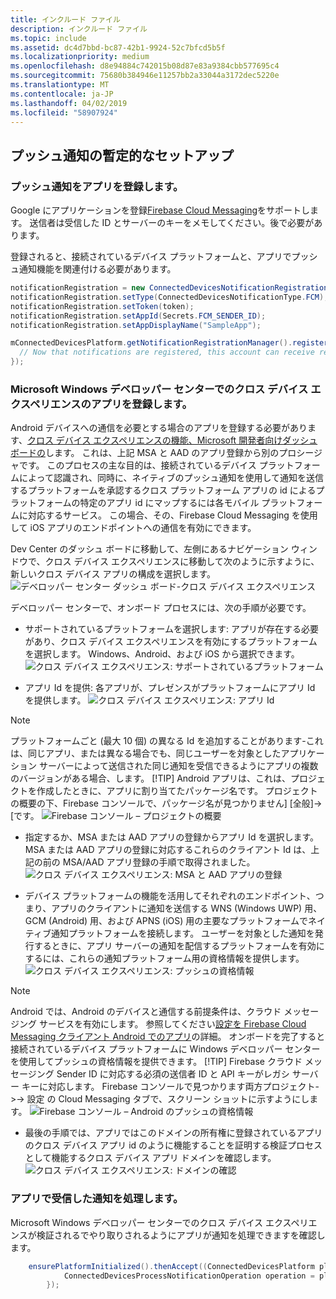 ```yaml
---
title: インクルード ファイル
description: インクルード ファイル
ms.topic: include
ms.assetid: dc4d7bbd-bc87-42b1-9924-52c7bfcd5b5f
ms.localizationpriority: medium
ms.openlocfilehash: d8e94884c742015b08d87e83a9384cbb577695c4
ms.sourcegitcommit: 75680b384946e11257bb2a33044a3172dec5220e
ms.translationtype: MT
ms.contentlocale: ja-JP
ms.lasthandoff: 04/02/2019
ms.locfileid: "58907924"
---
```

## <a name="preliminary-setup-for-push-notifications"></a>プッシュ通知の暫定的なセットアップ

### <a name="register-your-app-for-push-notifications"></a>プッシュ通知をアプリを登録します。

Google にアプリケーションを登録[Firebase Cloud Messaging](https://firebase.google.com/docs/cloud-messaging/android/client)をサポートします。 送信者は受信した ID とサーバーのキーをメモしてください。後で必要があります。 

登録されると、接続されているデバイス プラットフォームと、アプリでプッシュ通知機能を関連付ける必要があります。

```Java
notificationRegistration = new ConnectedDevicesNotificationRegistration();
notificationRegistration.setType(ConnectedDevicesNotificationType.FCM);
notificationRegistration.setToken(token);
notificationRegistration.setAppId(Secrets.FCM_SENDER_ID);
notificationRegistration.setAppDisplayName("SampleApp");

mConnectedDevicesPlatform.getNotificationRegistrationManager().registerForAccountAsync(mConnectedDevicesAccount).whenComplete(() -> {
  // Now that notifications are registered, this account can receive replies to commands and incoming commands.
});
```

### <a name="register-your-app-in-microsoft-windows-dev-center-for-cross-device-experiences"></a>Microsoft Windows デベロッパー センターでのクロス デバイス エクスペリエンスのアプリを登録します。
Android デバイスへの通信を必要とする場合のアプリを登録する必要があります、[クロス デバイス エクスペリエンスの機能、Microsoft 開発者向けダッシュ ボードの](https://developer.microsoft.com/dashboard/crossplatform/web)します。 これは、上記 MSA と AAD のアプリ登録から別のプロシージャです。  このプロセスの主な目的は、接続されているデバイス プラットフォームによって認識され、同時に、ネイティブのプッシュ通知を使用して通知を送信するプラットフォームを承認するクロス プラットフォーム アプリの id によるプラットフォームの特定のアプリ id にマップするには各モバイル プラットフォームに対応するサービス。 この場合、その、Firebase Cloud Messaging を使用して iOS アプリのエンドポイントへの通信を有効にできます。

Dev Center のダッシュ ボードに移動して、左側にあるナビゲーション ウィンドウで、クロス デバイス エクスペリエンスに移動して次のように示すように、新しいクロス デバイス アプリの構成を選択します。
![デベロッパー センター ダッシュ ボード-クロス デバイス エクスペリエンス](../../notifications/media/dev_center_portal/dev_center_portal_1_overview.png)

デベロッパー センターで、オンボード プロセスには、次の手順が必要です。
* サポートされているプラットフォームを選択します: アプリが存在する必要があり、クロス デバイス エクスペリエンスを有効にするプラットフォームを選択します。 Windows、Android、および iOS から選択できます。
![クロス デバイス エクスペリエンス: サポートされているプラットフォーム](../../notifications/media/dev_center_portal/dev_center_portal_2_supported_platforms.png)

* アプリ Id を提供: 各アプリが、プレゼンスがプラットフォームにアプリ Id を提供します。 
![クロス デバイス エクスペリエンス: アプリ Id](../../notifications/media/dev_center_portal/dev_center_portal_3_app_ids.png)
> [!NOTE]
> プラットフォームごと (最大 10 個) の異なる Id を追加することがあります-これは、同じアプリ、または異なる場合でも、同じユーザーを対象としたアプリケーション サーバーによって送信された同じ通知を受信できるようにアプリの複数のバージョンがある場合、します。 
> [!TIP] 
> Android アプリは、これは、プロジェクトを作成したときに、アプリに割り当てたパッケージ名です。 プロジェクトの概要の下、Firebase コンソールで、パッケージ名が見つかりません] [全般]-> [です。
![Firebase コンソール – プロジェクトの概要](../../notifications/media/dev_center_portal/firebase_overview.png)

* 指定するか、MSA または AAD アプリの登録からアプリ Id を選択します。 MSA または AAD アプリの登録に対応するこれらのクライアント Id は、上記の前の MSA/AAD アプリ登録の手順で取得されました。 
![クロス デバイス エクスペリエンス: MSA と AAD アプリの登録](../../notifications/media/dev_center_portal/dev_center_portal_4_msa_aad_connections.png)

* デバイス プラットフォームの機能を活用してそれぞれのエンドポイント、つまり、アプリのクライアントに通知を送信する WNS (Windows UWP) 用、GCM (Android) 用、および APNS (iOS) 用の主要なプラットフォームでネイティブ通知プラットフォームを接続します。 ユーザーを対象とした通知を発行するときに、アプリ サーバーの通知を配信するプラットフォームを有効にするには、これらの通知プラットフォーム用の資格情報を提供します。
![クロス デバイス エクスペリエンス: プッシュの資格情報](../../notifications/media/dev_center_portal/dev_center_portal_5_push_credentials.png)
> [!NOTE] 
> Android では、Android のデバイスと通信する前提条件は、クラウド メッセージング サービスを有効にします。 参照してください[設定を Firebase Cloud Messaging クライアント Android でのアプリ](https://firebase.google.com/docs/cloud-messaging/android/client)の詳細。 オンボードを完了すると接続されているデバイス プラットフォームに Windows デベロッパー センターを使用してプッシュの資格情報を提供できます。 
> [!TIP] 
> Firebase クラウド メッセージング Sender ID に対応する必須の送信者 ID と API キーがレガシ サーバー キーに対応します。 Firebase コンソールで見つかります両方プロジェクト->-> 設定 の Cloud Messaging タブで、スクリーン ショットに示すようにします。
![Firebase コンソール – Android のプッシュの資格情報](../../notifications/media/dev_center_portal/firebase_push_creds.png)

* 最後の手順では、アプリではこのドメインの所有権に登録されているアプリのクロス デバイス アプリ id のように機能することを証明する検証プロセスとして機能するクロス デバイス アプリ ドメインを確認します。
![クロス デバイス エクスペリエンス: ドメインの確認](../../notifications/media/dev_center_portal/dev_center_portal_6_domain_verification.png)

### <a name="process-notifications-as-they-are-received-by-the-app"></a>アプリで受信した通知を処理します。

Microsoft Windows デベロッパー センターでのクロス デバイス エクスペリエンスが検証されるでやり取りされるようにアプリが通知を処理できますを確認します。 

```Java
    ensurePlatformInitialized().thenAccept((ConnectedDevicesPlatform platform) -> {
            ConnectedDevicesProcessNotificationOperation operation = platform.processNotification(data);
        });
```
